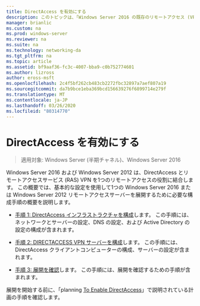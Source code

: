 ```yaml
---
title: DirectAccess を有効にする
description: このトピックは、「Windows Server 2016 の既存のリモートアクセス (VPN) 展開に DirectAccess を追加する」の一部です。
manager: brianlic
ms.custom: na
ms.prod: windows-server
ms.reviewer: na
ms.suite: na
ms.technology: networking-da
ms.tgt_pltfrm: na
ms.topic: article
ms.assetid: bf9aaf36-fc3c-4007-bba9-c0b752774601
ms.author: lizross
author: eross-msft
ms.openlocfilehash: 2c4f5bf262cb483cb2272fbc32897a7aef807a19
ms.sourcegitcommit: da7b9bce1eba369bcd156639276f6899714e279f
ms.translationtype: MT
ms.contentlocale: ja-JP
ms.lasthandoff: 03/26/2020
ms.locfileid: "80314770"
---
```

# <a name="enable-directaccess"></a>DirectAccess を有効にする

>適用対象: Windows Server (半期チャネル)、Windows Server 2016

 Windows Server 2016 および Windows Server 2012 は、DirectAccess とリモートアクセスサービス (RAS) VPN を1つのリモートアクセスの役割に結合します。 この概要では、基本的な設定を使用して1つの Windows Server 2016 または Windows Server 2012 リモートアクセスサーバーを展開するために必要な構成手順の概要を説明します。
  
-   [手順 1: DirectAccess インフラストラクチャを構成](step-1-configure-da-inf-davpn.md)します。 この手順には、ネットワークとサーバーの設定、DNS の設定、および Active Directory の設定の構成が含まれます。  
  
-   [手順 2: DIRECTACCESS VPN サーバーを構成](step-2-configure-server-davpn.md)します。 この手順には、DirectAccess クライアントコンピューターの構成、サーバーの設定が含まれます。  
  
-   [手順 3: 展開を確認](step-3-verify-davpn.md)します。 この手順には、展開を確認するための手順が含まれます。  
  
展開を開始する前に、「planning [To Enable DirectAccess](Plan-to-Enable-DirectAccess.md)」で説明されている計画の手順を確認します。  
  


